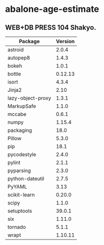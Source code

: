 # abalone-age-estimate
## WEB+DB PRESS 104 Shakyo.

| Package           | Version |
| ----------------- | ------- |
| astroid           | 2.0.4   |
| autopep8          | 1.4.3   |
| bokeh             | 1.0.1   |
| bottle            | 0.12.13 |
| isort             | 4.3.4   |
| Jinja2            | 2.10    |
| lazy-object-proxy | 1.3.1   |
| MarkupSafe        | 1.1.0   |
| mccabe            | 0.6.1   |
| numpy             | 1.15.4  |
| packaging         | 18.0    |
| Pillow            | 5.3.0   |
| pip               | 18.1    |
| pycodestyle       | 2.4.0   |
| pylint            | 2.1.1   |
| pyparsing         | 2.3.0   |
| python-dateutil   | 2.7.5   |
| PyYAML            | 3.13    |
| scikit-learn      | 0.20.0  |
| scipy             | 1.1.0   |
| setuptools        | 39.0.1  |
| six               | 1.11.0  |
| tornado           | 5.1.1   |
| wrapt             | 1.10.11 |